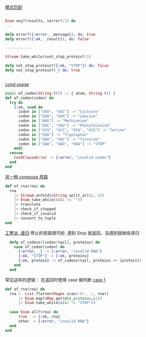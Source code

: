 
[模式匹配](http://exercism.io/submissions/92ff550c025a4b4dae30cd403ffa571d)

```Elixir

Enum.any?(results, &error?/1) do
... 

defp error?({:error, _message}), do: true
defp error?({:ok, _result}), do: false

------------

Stream.take_while(&not_stop_protein?/1)

defp not_stop_protein?({:ok, "STOP"}) do: false 
defp not_stop_protein?(_) do: true
  
```

[cond usage](http://exercism.io/submissions/2c3dd3406bd14c71b25d21f553727fbd)

```Elixir
@spec of_codon(String.t()) :: { atom, String.t() }
def of_codon(codon) do
  try do
    {:ok, cond do
      codon in ["UGU", "UGC"] -> "Cysteine"
      codon in ["UUA", "UUG"] -> "Leucine"
      codon in ["AUG"] -> "Methionine"
      codon in ["UUC", "UUU"] -> "Phenylalanine"
      codon in ["UCU", "UCC", "UCA", "UCG"] -> "Serine"
      codon in ["UGG"] -> "Tryptophan"
      codon in ["UAU", "UAC"] -> "Tyrosine"
      codon in ["UAA", "UAG", "UGA"] -> "STOP"
    end}
  rescue
    CondClauseError -> {:error, "invalid codon"}
  end
end
```

[另一种 compose 思路](http://exercism.io/submissions/0b9ca6601b314b8a9c2ec3595fed9ae9)

```Elixir
def of_rna(rna) do
  rna 
    |> Stream.unfold(&String.split_at(&1, 3))
    |> Enum.take_while(&(&1 != ""))
    |> translate 
    |> check_if_stopped
    |> check_if_invalid
    |> convert_to_tuple
end
```

[工整派, 递归](http://exercism.io/submissions/ee5f9361a7ab4c6598407d7b6d16c610)
停止的思路很巧妙, 遇到 Stop 就返回，没遇到就继续递归
```Elixir
  defp of_codons([codon|tail], proteins) do
    case of_codon(codon) do
      {:error, _} -> {:error, "invalid RNA"}
      {:ok, "STOP"} -> {:ok, proteins}
      {:ok, protein} -> of_codons(tail, proteins ++ [protein])
    end
  end
```

常见这样的逻辑： 在返回时使用 case 做判断
[case 1](http://exercism.io/submissions/303beecd0cb34fb7a2e8d47666a28b5f)

```Elixir
def of_rna(rna) do
  rna =  List.flatten(Regex.scan(~r/.../, rna))
      |> Enum.map(&Map.get(@to_proteins,&1))
      |> Enum.take_while(&(&1 != "STOP"))
  
  case Enum.all?(rna) do 
      true  -> {:ok, rna}
      other -> {:error, "invalid RNA"}
  end
end
```


